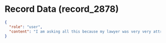 # Record Data (record_2878)

```json
{
  "role": "user",
  "content": "I am asking all this because my lawyer was very very attractive :)"
}
```
